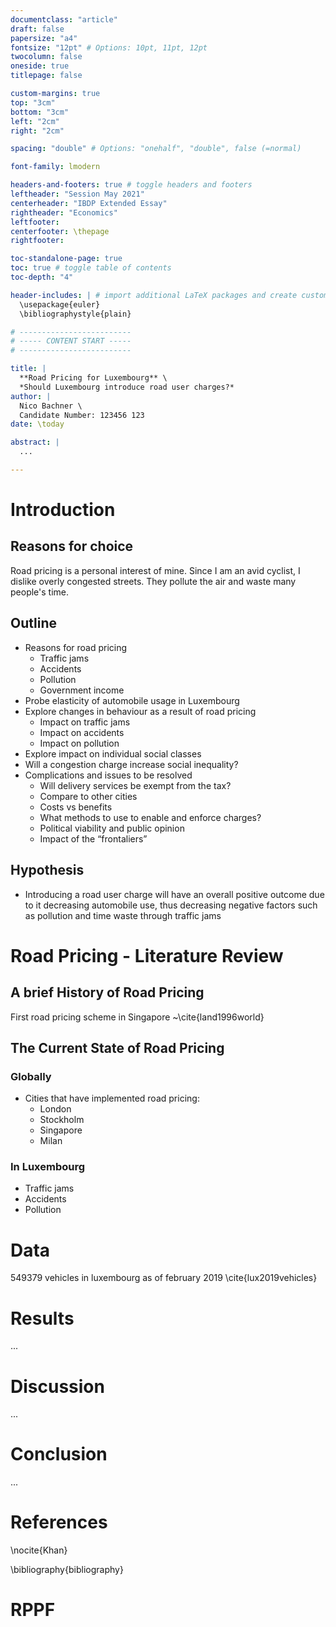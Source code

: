 ```yaml
---
documentclass: "article"
draft: false
papersize: "a4"
fontsize: "12pt" # Options: 10pt, 11pt, 12pt
twocolumn: false
oneside: true
titlepage: false

custom-margins: true
top: "3cm"
bottom: "3cm"
left: "2cm"
right: "2cm"

spacing: "double" # Options: "onehalf", "double", false (=normal)

font-family: lmodern

headers-and-footers: true # toggle headers and footers
leftheader: "Session May 2021"
centerheader: "IBDP Extended Essay"
rightheader: "Economics"
leftfooter:
centerfooter: \thepage
rightfooter:

toc-standalone-page: true
toc: true # toggle table of contents
toc-depth: "4"

header-includes: | # import additional LaTeX packages and create custom commands here
  \usepackage{euler}
  \bibliographystyle{plain}

# -------------------------
# ----- CONTENT START -----
# -------------------------

title: |
  **Road Pricing for Luxembourg** \
  *Should Luxembourg introduce road user charges?*
author: | 
  Nico Bachner \
  Candidate Number: 123456 123
date: \today

abstract: |
  ...

---
```


# Introduction

## Reasons for choice
Road pricing is a personal interest of mine. Since I am an avid cyclist, I dislike overly congested streets. They pollute the air and waste many people's time. 

## Outline
- Reasons for road pricing
  - Traffic jams
  - Accidents
  - Pollution
  - Government income
- Probe elasticity of automobile usage in Luxembourg 
- Explore changes in behaviour as a result of road pricing 
  - Impact on traffic jams 
  - Impact on accidents 
  - Impact on pollution 
- Explore impact on individual social classes 
- Will a congestion charge increase social inequality?
- Complications and issues to be resolved 
  - Will delivery services be exempt from the tax? 
  - Compare to other cities 
  - Costs vs benefits 
  - What methods to use to enable and enforce charges? 
  - Political viability and public opinion 
  - Impact of the “frontaliers” 

## Hypothesis
- Introducing a road user charge will have an overall positive outcome due to it decreasing automobile use, thus decreasing negative factors such as pollution and time waste through traffic jams

# Road Pricing - Literature Review

## A brief History of Road Pricing
First road pricing scheme in Singapore ~\cite{land1996world}

## The Current State of Road Pricing

### Globally
- Cities that have implemented road pricing:
  - London
  - Stockholm
  - Singapore
  - Milan

### In Luxembourg
- Traffic jams 
- Accidents 
- Pollution

# Data
549379 vehicles in luxembourg as of february 2019 \cite{lux2019vehicles}

# Results
...
    
# Discussion
...

# Conclusion
...

# References

\nocite{Khan}

\bibliography{bibliography}

# RPPF